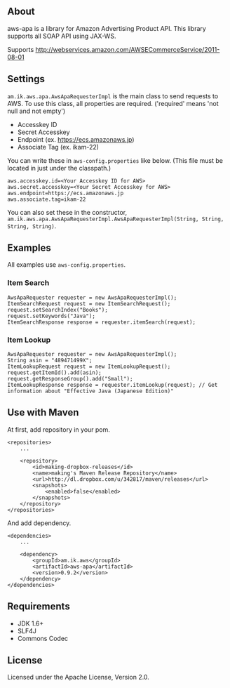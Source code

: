 ## About
aws-apa is a library for Amazon Advertising Product API. This library supports all SOAP API using JAX-WS.

Supports http://webservices.amazon.com/AWSECommerceService/2011-08-01

## Settings
`am.ik.aws.apa.AwsApaRequesterImpl` is the main class to send requests to AWS. To use this class, all properties are required.
('required' means 'not null and not empty')

- Accesskey ID
- Secret Accesskey
- Endpoint (ex. https://ecs.amazonaws.jp)
- Associate Tag (ex. ikam-22)

You can write these in `aws-config.properties` like below. (This file must be located in just under the classpath.)

    aws.accesskey.id=<Your Accesskey ID for AWS>
    aws.secret.accesskey=<Your Secret Accesskey for AWS>
    aws.endpoint=https://ecs.amazonaws.jp
    aws.associate.tag=ikam-22

You can also set these in the constructor,  `am.ik.aws.apa.AwsApaRequesterImpl.AwsApaRequesterImpl(String, String, String, String)`.

## Examples

All examples use `aws-config.properties`.

### Item Search

    AwsApaRequester requester = new AwsApaRequesterImpl();
    ItemSearchRequest request = new ItemSearchRequest();
    request.setSearchIndex("Books");
    request.setKeywords("Java");
    ItemSearchResponse response = requester.itemSearch(request);

### Item Lookup

    AwsApaRequester requester = new AwsApaRequesterImpl();
    String asin = "489471499X";
    ItemLookupRequest request = new ItemLookupRequest();
    request.getItemId().add(asin);
    request.getResponseGroup().add("Small");
    ItemLookupResponse response = requester.itemLookup(request); // Get information about "Effective Java (Japanese Edition)"

## Use with Maven 

At first, add repository in your pom.

    <repositories>
        ...

        <repository>
            <id>making-dropbox-releases</id>
            <name>making's Maven Release Repository</name>
            <url>http://dl.dropbox.com/u/342817/maven/releases</url>
            <snapshots>
                <enabled>false</enabled>
            </snapshots>
        </repository>
    </repositories>

And add dependency.

    <dependencies>
        ...

        <dependency>
            <groupId>am.ik.aws</groupId>
            <artifactId>aws-apa</artifactId>
            <version>0.9.2</version>
        </dependency>
    </dependencies>

## Requirements

- JDK 1.6+
- SLF4J
- Commons Codec

## License

Licensed under the Apache License, Version 2.0.